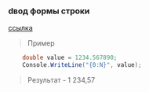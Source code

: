 ### dвод формы строки
[ссылка](https://docs.microsoft.com/ru-ru/dotnet/api/system.double.tostring?view=net-5.0)    

> Пример
```C#
    double value = 1234.567890;
    Console.WriteLine("{0:N}", value);
```
> Результат - 1 234,57      
